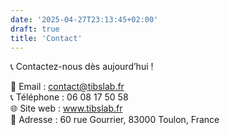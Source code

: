```yaml
---
date: '2025-04-27T23:13:45+02:00'
draft: true
title: 'Contact'
---
```

📞 Contactez-nous dès aujourd’hui !

📧 Email : contact@tibslab.fr  
📞 Téléphone : 06 08 17 50 58  
🌐 Site web : www.tibslab.fr  
📍 Adresse : 60 rue Gourrier, 83000 Toulon, France
